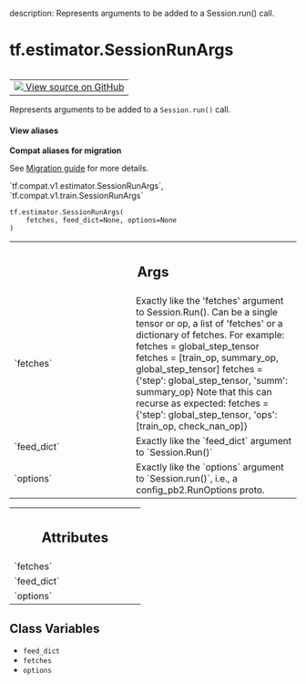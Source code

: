 description: Represents arguments to be added to a Session.run() call.

<div itemscope itemtype="http://developers.google.com/ReferenceObject">
<meta itemprop="name" content="tf.estimator.SessionRunArgs" />
<meta itemprop="path" content="Stable" />
<meta itemprop="property" content="__new__"/>
<meta itemprop="property" content="feed_dict"/>
<meta itemprop="property" content="fetches"/>
<meta itemprop="property" content="options"/>
</div>

# tf.estimator.SessionRunArgs

<!-- Insert buttons and diff -->

<table class="tfo-notebook-buttons tfo-api nocontent" align="left">
<td>
  <a target="_blank" href="https://github.com/tensorflow/tensorflow/blob/r2.4/tensorflow/python/training/session_run_hook.py#L190-L211">
    <img src="https://www.tensorflow.org/images/GitHub-Mark-32px.png" />
    View source on GitHub
  </a>
</td>
</table>



Represents arguments to be added to a `Session.run()` call.

<section class="expandable">
  <h4 class="showalways">View aliases</h4>
  <p>
<b>Compat aliases for migration</b>
<p>See
<a href="https://www.tensorflow.org/guide/migrate">Migration guide</a> for
more details.</p>
<p>`tf.compat.v1.estimator.SessionRunArgs`, `tf.compat.v1.train.SessionRunArgs`</p>
</p>
</section>

<pre class="devsite-click-to-copy prettyprint lang-py tfo-signature-link">
<code>tf.estimator.SessionRunArgs(
    fetches, feed_dict=None, options=None
)
</code></pre>



<!-- Placeholder for "Used in" -->


<!-- Tabular view -->
 <table class="responsive fixed orange">
<colgroup><col width="214px"><col></colgroup>
<tr><th colspan="2"><h2 class="add-link">Args</h2></th></tr>

<tr>
<td>
`fetches`
</td>
<td>
Exactly like the 'fetches' argument to Session.Run().
Can be a single tensor or op, a list of 'fetches' or a dictionary
of fetches.  For example:
fetches = global_step_tensor
fetches = [train_op, summary_op, global_step_tensor]
fetches = {'step': global_step_tensor, 'summ': summary_op}
Note that this can recurse as expected:
fetches = {'step': global_step_tensor,
'ops': [train_op, check_nan_op]}
</td>
</tr><tr>
<td>
`feed_dict`
</td>
<td>
Exactly like the `feed_dict` argument to `Session.Run()`
</td>
</tr><tr>
<td>
`options`
</td>
<td>
Exactly like the `options` argument to `Session.run()`, i.e., a
config_pb2.RunOptions proto.
</td>
</tr>
</table>





<!-- Tabular view -->
 <table class="responsive fixed orange">
<colgroup><col width="214px"><col></colgroup>
<tr><th colspan="2"><h2 class="add-link">Attributes</h2></th></tr>

<tr>
<td>
`fetches`
</td>
<td>

</td>
</tr><tr>
<td>
`feed_dict`
</td>
<td>

</td>
</tr><tr>
<td>
`options`
</td>
<td>

</td>
</tr>
</table>



## Class Variables

* `feed_dict` <a id="feed_dict"></a>
* `fetches` <a id="fetches"></a>
* `options` <a id="options"></a>
